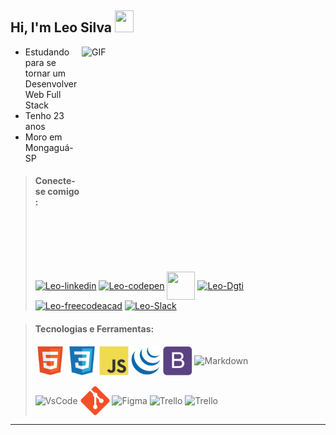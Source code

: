 ## Hi, I'm Leo Silva <img src="https://media.giphy.com/media/hvRJCLFzcasrR4ia7z/giphy.gif" height="35px" width="30px">
<img align="right" alt="GIF" src="https://user-images.githubusercontent.com/87882835/136704337-8fc2c285-873c-4ec9-8c5c-c4cb066a153b.gif" height="360px" width="390px">

* Estudando para se tornar um Desenvolver Web Full Stack
* Tenho 23 anos <br>
* Moro em Mongaguá-SP

> #### Conecte-se comigo : <br>
>
><a href="https://www.linkedin.com/in/leoosilva/" target="_blank"><img align="center" alt="Leo-linkedin" height="40px" width="40px" src="https://cdn-user-icons.flaticon.com/39860/39860676/1633889061145.svg?token=exp=1633889967~hmac=abf5360b9514d96a0f2ababa9199338b"></a>
<a href="https://codepen.io/silva-leo" target="_blank"><img align="center" alt="Leo-codepen" height="40px" width="40px" src="https://cdn-user-icons.flaticon.com/39860/39860676/1633888930665.svg?token=exp=1633889833~hmac=0d08a502c1829a38b03afc47acf42d20"></a>
<a href = "mailto:leonardo.ghost@gmail.com"><img align="center" height="45px" width="45px" src="https://cdn-user-icons.flaticon.com/39860/39860676/1633890032860.svg?token=exp=1633890935~hmac=0acb1c6f7efac6287093690a27849d94" target="_blank"></a>
<a href="https://web.digitalinnovation.one/users/leon_pcdt1" target="_blank"><img align="center" height="47px" width="47px" src="https://cdn-user-icons.flaticon.com/39860/39860676/1633888225192.svg?token=exp=1633889128~hmac=56b3d0629b787f1d7593d687266c3296" alt="Leo-Dgti"></a>
<a href="https://www.freecodecamp.org/leosilva" target="_blank"><img align="center" alt="Leo-freecodeacad" height="47px" width="47px" src="https://cdn-user-icons.flaticon.com/39860/39860676/1633887648844.svg?token=exp=1633888556~hmac=c08fdf131337fe1991b03c7ba2c574df" estilo="largura máxima:100%;" ></a>
<a href="https://app.slack.com/client/TQH4AQQLB/D02B0C430JD/user_profile/U02DC6686N5" target="_blank"><img align="center" height="40px" width="40px" src="https://cdn.jsdelivr.net/gh/devicons/devicon/icons/slack/slack-original.svg" alt="Leo-Slack"></a>





> #### Tecnologias e Ferramentas: <br>
><div align = estilo "center" ="display: inline_block">
 ><img align="center" alt="HTML" height="47px" width="47px" src="https://raw.githubusercontent.com/devicons/devicon/master/icons/html5/html5-original.svg">
 ><img align="center" alt="CSS" height="47px" width="47px" src="https://raw.githubusercontent.com/devicons/devicon/master/icons/css3/css3-original.svg">
 ><img align="center" alt="Js" height="47px" width="47px" src="https://raw.githubusercontent.com/devicons/devicon/master/icons/javascript/javascript-original.svg">
 ><img align="center" alt="Jquery" height="47px" width="47px" src="https://raw.githubusercontent.com/devicons/devicon/master/icons/jquery/jquery-original.svg">
 ><img align="center" alt="Bootstrap" height="47px" width="47px" src="https://raw.githubusercontent.com/devicons/devicon/master/icons/bootstrap/bootstrap-plain.svg">
 ><img align="center" alt="Markdown" height="47px" width="47px" src="https://cdn.jsdelivr.net/gh/devicons/devicon/icons/markdown/markdown-original.svg"><br>
 ><br>
 >
 ><img align="center" alt="VsCode" height="47px" width="47px" src="https://cdn.jsdelivr.net/gh/devicons/devicon/icons/vscode/vscode-original.svg">
 ><img align="center" alt="GIT" height="47px" width="47px" src="https://raw.githubusercontent.com/devicons/devicon/master/icons/git/git-plain.svg">
 ><img align="center" alt="Figma" height="47px" width="47px" src="https://cdn.jsdelivr.net/gh/devicons/devicon/icons/figma/figma-original.svg">
 ><img align="center" alt="Trello" height="47px" width="47px" src="https://cdn.jsdelivr.net/gh/devicons/devicon/icons/trello/trello-plain.svg">
 ><img align="center" alt="Trello" height="47px" width="47px" src="https://cdn.jsdelivr.net/gh/devicons/devicon/icons/docker/docker-original-wordmark.svg"></div>
*** 

